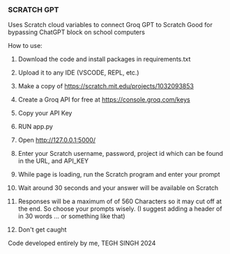 ### SCRATCH GPT

Uses Scratch cloud variables to connect Groq GPT to Scratch
Good for bypassing ChatGPT block on school computers

How to use:

1. Download the code and install packages in requirements.txt

2. Upload it to any IDE (VSCODE, REPL, etc.)

3. Make a copy of https://scratch.mit.edu/projects/1032093853

4. Create a Groq API for free at https://console.groq.com/keys

5. Copy your API Key

6. RUN app.py

7. Open http://127.0.0.1:5000/

8. Enter your Scratch username, password, project id which can be found in the URL, and API_KEY

9. While page is loading, run the Scratch program and enter your prompt

10. Wait around 30 seconds and your answer will be available on Scratch

11. Responses will be a maximum of of 560 Characters so it may cut off at the end. So choose your prompts wisely. (I suggest adding a header of in 30 words ... or something like that)

12. Don't get caught

Code developed entirely by me, TEGH SINGH 2024
